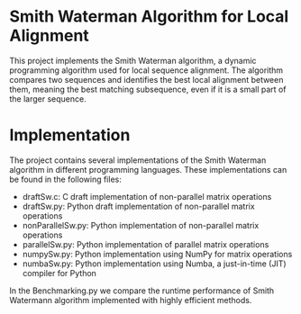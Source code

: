 # Smith Waterman Algorithm for Local Alignment
This project implements the Smith Waterman algorithm, a dynamic programming algorithm used for local sequence alignment. 
The algorithm compares two sequences and identifies the best local alignment between them, meaning the best matching subsequence, even if it is a small part of the larger sequence.

# Implementation
The project contains several implementations of the Smith Waterman algorithm in different programming languages. 
These implementations can be found in the following files:

* draftSw.c: C draft implementation of non-parallel matrix operations
* draftSw.py: Python draft implementation of non-parallel matrix operations
* nonParallelSw.py: Python implementation of non-parallel matrix operations
* parallelSw.py:  Python implementation of parallel matrix operations
* numpySw.py: Python implementation using NumPy for matrix operations
* numbaSw.py: Python implementation using Numba, a just-in-time (JIT) compiler for Python

In the Benchmarking.py we compare the runtime performance of Smith Watermann algorithm implemented with highly efficient methods.
